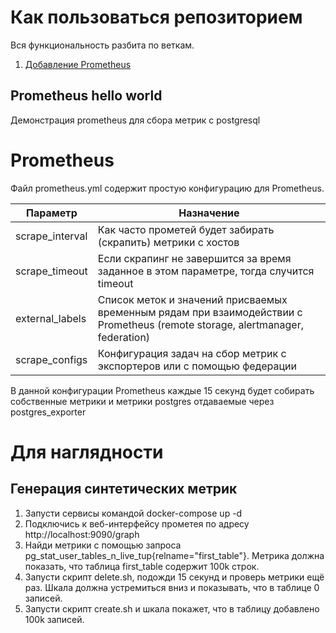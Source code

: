 # Как пользоваться репозиторием

Вся функциональность разбита по веткам.

1. [Добавление Prometheus](https://github.com/Evreke/prometheus-hello/tree/feature/prometheus-added)

## Prometheus hello world
Демонстрация prometheus для сбора метрик с postgresql

# Prometheus

Файл prometheus.yml содержит простую конфигурацию для Prometheus.

| Параметр        | Назначение                                                                                                                  |
|-----------------|-----------------------------------------------------------------------------------------------------------------------------|
| scrape_interval | Как часто прометей будет забирать (скрапить) метрики с хостов                                                               |
| scrape_timeout  | Если скрапинг не завершится за время заданное в этом параметре, тогда случится timeout                                      |
| external_labels | Список меток и значений присваемых временным рядам при взаимодействии с Prometheus (remote storage, alertmanager, federation) |
| scrape_configs  | Конфигурация задач на сбор метрик с экспортеров или с помощью федерации                                                     |

В данной конфигурации Prometheus каждые 15 секунд будет собирать собственные метрики и метрики postgres отдаваемые через postgres_exporter

# Для наглядности

## Генерация синтетических метрик

1. Запусти сервисы командой docker-compose up -d
2. Подключись к веб-интерфейсу прометея по адресу http://localhost:9090/graph
3. Найди метрики с помощью запроса pg_stat_user_tables_n_live_tup{relname="first_table"}. Метрика должна показать, что таблица first_table содержит 100k строк.
4. Запусти скрипт delete.sh, подожди 15 секунд и проверь метрики ещё раз. Шкала должна устремиться вниз и показывать, что в таблице 0 записей.
5. Запусти скрипт create.sh и шкала покажет, что в таблицу добавлено 100k записей.